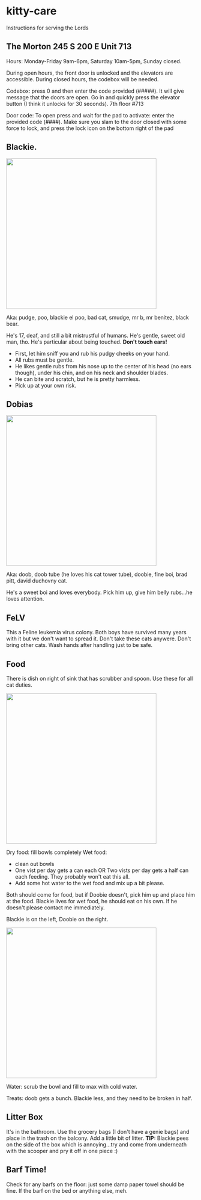 # kitty-care
Instructions for serving the Lords

## The Morton 245 S 200 E Unit 713

Hours: Monday-Friday 9am-6pm, Saturday 10am-5pm, Sunday closed.

During open hours, the front door is unlocked and the elevators are accessible. During closed hours, the codebox will be needed.

Codebox: press 0 and then enter the code provided (#####). It will give message that the doors are open. Go in and quickly press the elevator button (I think it unlocks for 30 seconds). 7th floor #713

Door code: To open press and wait for the pad to activate: enter the provided code (####). Make sure you slam to the door closed with some force to lock, and press the lock icon on the bottom right of the pad

## Blackie. 

<img src="https://user-images.githubusercontent.com/69823015/128452800-fc7fd4f3-ebf3-4498-af42-232958c83b1c.jpg" width="400px" />

Aka: pudge, poo, blackie el poo, bad cat, smudge, mr b, mr benitez, black bear.

He's 17, deaf, and still a bit mistrustful of humans. He's gentle, sweet old man, tho. He's particular about being touched. **Don't touch ears!**

* First, let him sniff you and rub his pudgy cheeks on your hand.
* All rubs must be gentle.
* He likes gentle rubs from his nose up to the center of his head (no ears though), under his chin, and on his neck and shoulder blades.
* He can bite and scratch, but he is pretty harmless.
* Pick up at your own risk.

## Dobias

<img src="https://user-images.githubusercontent.com/69823015/128453250-ef7ab978-32d1-4db6-a544-a02523002b17.JPG" width="400px" />

Aka: doob, doob tube (he loves his cat tower tube), doobie, fine boi, brad pitt, david duchovny cat.

He's a sweet boi and loves everybody. Pick him up, give him belly rubs...he loves attention.

## FeLV
This a Feline leukemia virus colony. Both boys have survived many years with it but we don't want to spread it. Don't take these cats anywere. Don't bring other cats. Wash hands after handling just to be safe.

## Food
There is dish on right of sink that has scrubber and spoon. Use these for all cat duties.

<img src="https://user-images.githubusercontent.com/69823015/128452010-f96a32ff-9166-4062-8c90-777d759c129d.jpeg" width="400px" />

Dry food: fill bowls completely
Wet food: 
* clean out bowls
* One vist per day gets a can each OR Two vists per day gets a half can each feeding. They probably won't eat this all.
* Add some hot water to the wet food and mix up a bit please.

Both should come for food, but if Doobie doesn't, pick him up and place him at the food. Blackie lives for wet food, he should eat on his own. If he doesn't please contact me immediately.

Blackie is on the left, Doobie on the right.

<img src="https://user-images.githubusercontent.com/69823015/128452059-464e97b4-e957-4247-9242-d6cd9c621d4f.jpeg" width="400px" />

Water: scrub the bowl and fill to max with cold water.

Treats: doob gets a bunch. Blackie less, and they need to be broken in half.

## Litter Box
It's in the bathroom. Use the grocery bags (I don't have a genie bags) and place in the trash on the balcony. Add a little bit of litter.
**TIP:** Blackie pees on the side of the box which is annoying...try and come from underneath with the scooper and pry it off in one piece :)

## Barf Time!
Check for any barfs on the floor: just some damp paper towel should be fine. If the barf on the bed or anything else, meh.

